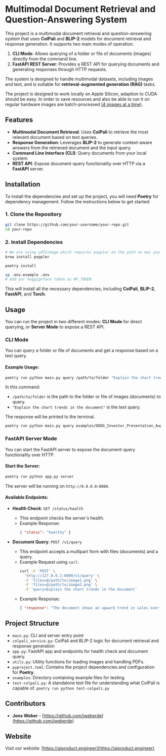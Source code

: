 # Multimodal Document Retrieval and Question-Answering System

This project is a multimodal document retrieval and question-answering system that uses **ColPali** and **BLIP-2** models for document retrieval and response generation. It supports two main modes of operation:

1. **CLI Mode**: Allows querying of a folder or file of documents (images) directly from the command line.
2. **FastAPI REST Server**: Provides a REST API for querying documents and generating responses through HTTP requests.

The system is designed to handle multimodal datasets, including images and text, and is suitable for **retrieval-augmented generation (RAG)** tasks.

The project is designed to work locally on Apple Silicon, adaption to CUDA should be easy. In order to save resources and also be able to run it on regular hardware images are batch-processed [(4 images at a time)](./colpali_service.py).

## Features

- **Multimodal Document Retrieval**: Uses **ColPali** to retrieve the most relevant document based on text queries.
- **Response Generation**: Leverages **BLIP-2** to generate context-aware answers from the retrieved document and the input query.
- **Command Line Interface (CLI)**: Query documents from your local system.
- **REST API**: Expose document-query functionality over HTTP via a **FastAPI** server.

## Installation

To install the dependencies and set up the project, you will need **Poetry** for dependency management. Follow the instructions below to get started:

### 1. Clone the Repository

```bash
git clone https://github.com/your-username/your-repo.git
cd your-repo
```

### 2. Install Dependencies

```bash
# We are using pdf2image which requires poppler on the path on mac you can use brew for others checkout <https://pdf2image.readthedocs.io/en/latest/installation.html>
brew install poppler

poetry install

cp .env.example .env
# Add yor huggignface token as HF_TOKEN
```

This will install all the necessary dependencies, including **ColPali**, **BLIP-2**, **FastAPI**, and **Torch**.

## Usage

You can run the project in two different modes: **CLI Mode** for direct querying, or **Server Mode** to expose a REST API.

### CLI Mode

You can query a folder or file of documents and get a response based on a text query. 

#### Example Usage:

```bash
poetry run python main.py query /path/to/folder "Explain the chart trends in the document"
```

In this command:
- `/path/to/folder` is the path to the folder or file of images (documents) to query.
- `"Explain the chart trends in the document"` is the text query.

The response will be printed to the terminal.

```bash
poetry run python main.py query examples/DDOG_Investor_Presentation_Aug-24-extracted_4pages.pdf "Explain the chart trends in the document"
```

### FastAPI Server Mode

You can start the FastAPI server to expose the document-query functionality over HTTP.

#### Start the Server:

```bash
poetry run python app.py server
```

The server will be running on `http://0.0.0.0:8000`.

#### Available Endpoints:

- **Health Check**: `GET /status/health`
  - This endpoint checks the server's health.
  - Example Response:
    ```json
    { "status": "healthy" }
    ```

- **Document Query**: `POST /v1/query`
  - This endpoint accepts a multipart form with files (documents) and a query.
  - Example Request using `curl`:
    ```bash
    curl -X 'POST' \
      'http://127.0.0.1:8000/v1/query' \
      -F 'files=@/path/to/image1.png' \
      -F 'files=@/path/to/image2.png' \
      -F 'query=Explain the chart trends in the document'
    ```
  - Example Response:
    ```json
    { "response": "The document shows an upward trend in sales over the last quarter." }
    ```

## Project Structure

- `main.py`: CLI and server entry point
- `colpali_service.py`: ColPali and BLIP-2 logic for document retrieval and response generation
- `app.py`: FastAPI app and endpoints for health check and document query.
- `utils.py`: Utility functions for loading images and handling PDFs.
- `pyproject.toml`: Contains the project dependencies and configuration for **Poetry**.
- `examples`: Directory containing example files for testing.
- `test-colpali.py`: A standalone test file for understanding what ColPali is capable of. `poetry run python test-colpali.py`

## Contributors

- **Jens Weber** - [https://github.com/jweberde](https://github.com/jweberde)

## Website

Visit our website: [https://aiproduct.engineer](https://aiproduct.engineer)
